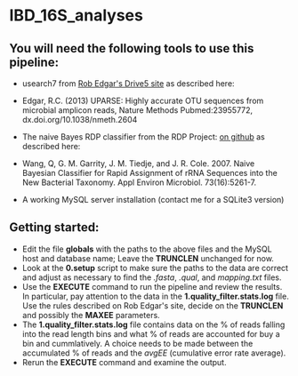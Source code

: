 IBD_16S_analyses
================


You will need the following tools to use this pipeline:
----------
* usearch7 from [Rob Edgar's Drive5 site](http://www.drive5.com/usearch/download.html) as described here:  
 * Edgar, R.C. (2013) UPARSE: Highly accurate OTU sequences from microbial amplicon reads, Nature Methods Pubmed:23955772,  dx.doi.org/10.1038/nmeth.2604

* The naive Bayes RDP classifier from the RDP Project: [on github](https://github.com/rdpstaff/classifier) as described here:
 * Wang, Q, G. M. Garrity, J. M. Tiedje, and J. R. Cole. 2007.  Naive Bayesian Classifier for Rapid Assignment of rRNA Sequences into the New Bacterial Taxonomy. Appl Environ Microbiol. 73(16):5261-7.
* A working MySQL server installation (contact me for a SQLite3 version)

Getting started:
----------
* Edit the file __globals__ with the paths to the above files and the MySQL host and database name; Leave the __TRUNCLEN__ unchanged for now.
* Look at the __0.setup__ script to make sure the paths to the data are correct and adjust as necessary to find the _.fasta_, _.qual_, and _mapping.txt_ files. 
* Use the __EXECUTE__ command to run the pipeline and review the results.  In particular, pay attention to the data in the __1.quality_filter.stats.log__ file.  Use the rules described on Rob Edgar's site, decide on the __TRUNCLEN__ and possibly the __MAXEE__ parameters.
 * The __1.quality_filter.stats.log__ file contains data on the % of reads falling into the read length bins and what % of reads are accounted for buy a bin and cummlatively.  A choice needs to be made between the accumulated % of reads and the _avgEE_ (cumulative error rate average).  
* Rerun the __EXECUTE__ command and examine the output.
